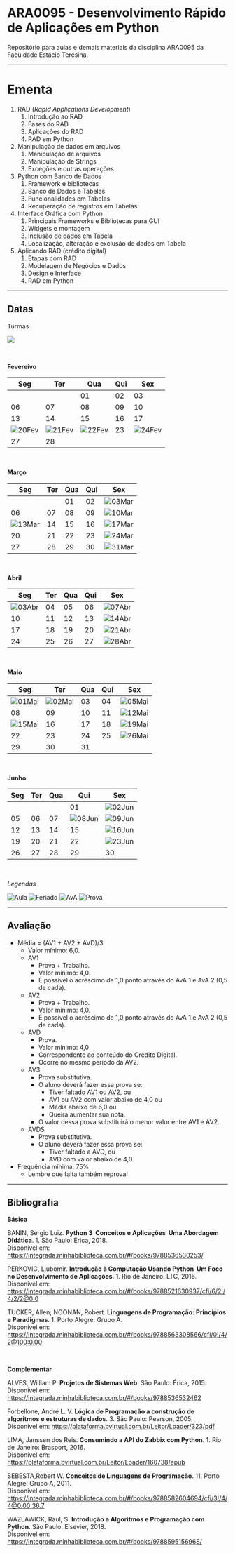 # **ARA0095 - Desenvolvimento Rápido de Aplicações em Python**

Repositório para aulas e demais materiais da disciplina ARA0095 da Faculdade Estácio Teresina.

-----

# **Ementa**

1. RAD (*Rapid Applications Development*)
   1. Introdução ao RAD
   2. Fases do RAD
   3. Aplicações do RAD
   4. RAD em Python
2. Manipulação de dados em arquivos
   1. Manipulação de arquivos
   2. Manipulação de Strings
   3. Exceções e outras operações
3. Python com Banco de Dados
   1. Framework e bibliotecas
   2. Banco de Dados e Tabelas
   3. Funcionalidades em Tabelas
   4. Recuperação de registros em Tabelas
4. Interface Gráfica com Python
   1. Principais Frameworks e Bibliotecas para GUI
   2. Widgets e montagem
   3. Inclusão de dados em Tabela
   4. Localização, alteração e exclusão de dados em Tabela
5. Aplicando RAD (crédito digital)
   1. Etapas com RAD
   2. Modelagem de Negócios e Dados
   3. Design e Interface
   4. RAD em Python

-----

## **Datas**

Turmas

![](https://img.shields.io/badge/Sexta-1001-lightgrey)

<br />

**Fevereivo**

| Seg | Ter | Qua | Qui | Sex |
|---|---|---|---|---|
| | | 01 | 02 | 03 | 04 |
| 06 | 07 | 08 | 09 | 10 | 11 |
| 13 | 14 | 15 | 16 | 17 | 18 |
| ![20Fev](https://placehold.co/25/cornflowerblue/white?text=20) | ![21Fev](https://placehold.co/25/cornflowerblue/white?text=21) | ![22Fev](https://placehold.co/25/cornflowerblue/white?text=22) | 23 | ![24Fev](https://placehold.co/25/limegreen/white?text=24) |
| 27 | 28 | | |

<br />

**Março**

| Seg | Ter | Qua | Qui | Sex |
|---|---|---|---|---|
| | | 01 | 02 | ![03Mar](https://placehold.co/25/limegreen/white?text=03) |
| 06 | 07| 08 | 09 | ![10Mar](https://placehold.co/25/limegreen/white?text=10) |
| ![13Mar](https://placehold.co/25/orange/white?text=13) | 14 | 15 | 16 | ![17Mar](https://placehold.co/25/limegreen/white?text=17) |
| 20 | 21 | 22 | 23 | ![24Mar](https://placehold.co/25/limegreen/white?text=24) |
| 27 | 28 | 29 | 30 | ![31Mar](https://placehold.co/25/limegreen/white?text=31) |

<br />

**Abril**

| Seg | Ter | Qua | Qui | Sex |
|---|---|---|---|---|
| ![03Abr](https://placehold.co/25/orange/white?text=03) | 04 | 05 | 06 | ![07Abr](https://placehold.co/25/cornflowerblue/white?text=07) |
| 10 | 11 | 12 | 13 | ![14Abr](https://placehold.co/25/limegreen/white?text=14) |
| 17 | 18 | 19 | 20 | ![21Abr](https://placehold.co/25/cornflowerblue/white?text=21) |
| 24 | 25 | 26 | 27 | ![28Abr](https://placehold.co/25/red/white?text=28) |

<br />

**Maio**

| Seg | Ter | Qua | Qui | Sex |
|---|---|---|---|---|
| ![01Mai](https://placehold.co/25/cornflowerblue/white?text=01) | ![02Mai](https://placehold.co/25/orange/white?text=02) | 03 | 04 | ![05Mai](https://placehold.co/25/limegreen/white?text=05) |
| 08 | 09 | 10 | 11 | ![12Mai](https://placehold.co/25/limegreen/white?text=12) |
| ![15Mai](https://placehold.co/25/orange/white?text=15) | 16 | 17 | 18 | ![19Mai](https://placehold.co/25/limegreen/white?text=19) |
| 22 | 23 | 24 | 25 | ![26Mai](https://placehold.co/25/limegreen/white?text=26) |
| 29 | 30 | 31 |    |    |

<br />

**Junho**

| Seg | Ter | Qua | Qui | Sex |
|---|---|---|---|---|
| | | | 01 | ![02Jun](https://placehold.co/25/red/white?text=02) |
| 05 | 06 | 07 | ![08Jun](https://placehold.co/25/cornflowerblue/white?text=21) | ![09Jun](https://placehold.co/25/cornflowerblue/white?text=09) |
| 12 | 13 | 14 | 15 | ![16Jun](https://placehold.co/25/limegreen/white?text=16) |
| 19 | 20 | 21 | 22 | ![23Jun](https://placehold.co/25/red/white?text=23) |
| 26 | 27 | 28 | 29 | 30 |

<br />

*Legendas*

![Aula](https://img.shields.io/badge/-Aula-limegreen?style=for-the-badge)
![Feriado](https://img.shields.io/badge/-Feriado-cornflowerblue?style=for-the-badge)
![AvA](https://img.shields.io/badge/-Avaliando_o_Aprendizado-orange?style=for-the-badge)
![Prova](https://img.shields.io/badge/-Prova-red?style=for-the-badge)

-----

## **Avaliação**

* Média = (AV1 + AV2 + AVD)/3
  * Valor mínimo: 6,0.
  * AV1
    * Prova + Trabalho.
    * Valor mínimo: 4,0.
    * É possível o acréscimo de 1,0 ponto através do AvA 1 e AvA 2 (0,5 de cada).
  * AV2
    * Prova + Trabalho.
    * Valor mínimo: 4,0.
    * É possível o acréscimo de 1,0 ponto através do AvA 1 e AvA 2 (0,5 de cada).
  * AVD
    * Prova.
    *  Valor mínimo: 4,0
    * Correspondente ao conteúdo do Crédito Digital.
    * Ocorre no mesmo período da AV2.
  * AV3
    * Prova substitutiva.
    * O aluno deverá fazer essa prova se:
      * Tiver faltado AV1 ou AV2, ou
      * AV1 ou AV2 com valor abaixo de 4,0 ou
      * Média abaixo de 6,0 ou
      * Queira aumentar sua nota.
    * O valor dessa prova substituirá o menor valor entre AV1 e AV2.
  * AVDS
    * Prova substitutiva.
    * O aluno deverá fazer essa prova se:
      * Tiver faltado a AVD, ou
      * AVD com valor abaixo de 4,0.
* Frequência mínima: 75%
  * Lembre que falta também reprova!

-----

## **Bibliografia**

**Básica**

BANIN, Sérgio Luiz. **Python 3 ­ Conceitos e Aplicações ­ Uma Abordagem Didática**. 1. São Paulo: Érica, 2018. <br>
Disponível em: https://integrada.minhabiblioteca.com.br/#/books/9788536530253/

PERKOVIC, Ljubomir. **Introdução à Computação Usando Python ­ Um Foco no Desenvolvimento de Aplicações**. 1. Rio de Janeiro: LTC, 2016. <br>
Disponível em: https://integrada.minhabiblioteca.com.br/#/books/9788521630937/cfi/6/2!/4/2/2@0:0

TUCKER, Allen; NOONAN, Robert. **Linguagens de Programação: Princípios e Paradigmas**. 1. Porto Alegre: Grupo A. <br>
Disponível em: https://integrada.minhabiblioteca.com.br/#/books/9788563308566/cfi/0!/4/2@100:0.00

<br />

**Complementar**

ALVES, William P. **Projetos de Sistemas Web**. São Paulo: Érica, 2015. <br>
Disponível em: https://integrada.minhabiblioteca.com.br/#/books/9788536532462

Forbellone, André L. V. **Lógica de Programação a construção de algoritmos e estruturas de dados**. 3. São Paulo: Pearson, 2005. <br>
Disponível em: https://plataforma.bvirtual.com.br/Leitor/Loader/323/pdf

LIMA, Janssen dos Reis. **Consumindo a API do Zabbix com Python**. 1. Rio de Janeiro: Brasport, 2016. <br>
Disponível em: https://plataforma.bvirtual.com.br/Leitor/Loader/160738/epub

SEBESTA,Robert W. **Conceitos de Linguagens de Programação**. 11. Porto Alegre: Grupo A, 2011. <br>
Disponível em: https://integrada.minhabiblioteca.com.br/#/books/9788582604694/cfi/3!/4/4@0.00:36.7

WAZLAWICK, Raul, S. **Introdução a Algoritmos e Programação com Python**. São Paulo: Elsevier, 2018. <br>
Disponível em: https://integrada.minhabiblioteca.com.br/#/books/9788595156968/
